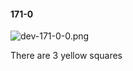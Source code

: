 #### 171-0
![dev-171-0-0.png](https://github.com/lil-lab/nlvr/raw/master/nlvr/dev/images/5/dev-171-0-0.png "dev-171-0-0.png")

There are 3 yellow squares